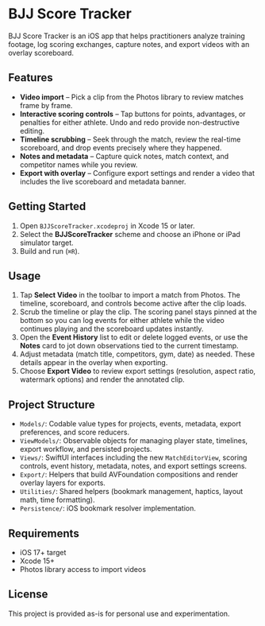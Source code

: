 # BJJ Score Tracker

BJJ Score Tracker is an iOS app that helps practitioners analyze training footage, log scoring exchanges, capture notes, and export videos with an overlay scoreboard.

## Features

- **Video import** – Pick a clip from the Photos library to review matches frame by frame.
- **Interactive scoring controls** – Tap buttons for points, advantages, or penalties for either athlete. Undo and redo provide non-destructive editing.
- **Timeline scrubbing** – Seek through the match, review the real-time scoreboard, and drop events precisely where they happened.
- **Notes and metadata** – Capture quick notes, match context, and competitor names while you review.
- **Export with overlay** – Configure export settings and render a video that includes the live scoreboard and metadata banner.

## Getting Started

1. Open `BJJScoreTracker.xcodeproj` in Xcode 15 or later.
2. Select the **BJJScoreTracker** scheme and choose an iPhone or iPad simulator target.
3. Build and run (`⌘R`).

## Usage

1. Tap **Select Video** in the toolbar to import a match from Photos. The timeline, scoreboard, and controls become active after the clip loads.
2. Scrub the timeline or play the clip. The scoring panel stays pinned at the bottom so you can log events for either athlete while the video continues playing and the scoreboard updates instantly.
3. Open the **Event History** list to edit or delete logged events, or use the **Notes** card to jot down observations tied to the current timestamp.
4. Adjust metadata (match title, competitors, gym, date) as needed. These details appear in the overlay when exporting.
5. Choose **Export Video** to review export settings (resolution, aspect ratio, watermark options) and render the annotated clip.

## Project Structure

- `Models/`: Codable value types for projects, events, metadata, export preferences, and score reducers.
- `ViewModels/`: Observable objects for managing player state, timelines, export workflow, and persisted projects.
- `Views/`: SwiftUI interfaces including the new `MatchEditorView`, scoring controls, event history, metadata, notes, and export settings screens.
- `Export/`: Helpers that build AVFoundation compositions and render overlay layers for exports.
- `Utilities/`: Shared helpers (bookmark management, haptics, layout math, time formatting).
- `Persistence/`: iOS bookmark resolver implementation.

## Requirements

- iOS 17+ target
- Xcode 15+
- Photos library access to import videos

## License

This project is provided as-is for personal use and experimentation.
